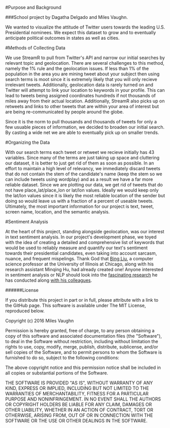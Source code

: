#Purpose and Background

###School project by Dagatha Delgado and Miles Vaughn.

We wanted to visualize the attitude of Twitter users towards the leading U.S. Presidential nominees. We expect this dataset to grow and to eventually anticipate political outcomes in states as well as cities. 


#Methods of Collecting Data

We use StreamR to pull from Twitter's API and narrow our initial searches by relevant topic and geolocation. There are several challenges to this method, namely the 1% rule and the geolocation issues. If less than 1% of the population in the area you are mining tweet about your subject then using search terms is moot since it is extremely likely that you will only recieve irrelevant tweets. Additionally, geolocation data is rarely turned on and Twitter will attempt to link your location to keywords in your profile. This can lead to tweets being assigned coordinates hundreds if not thousands of miles away from their actual location. Additionally, StreamR also picks up on retweets and links to other tweets that are within your area of interest but are being re-communicated by people around the globe. 

Since it is the norm to pull thousands and thousands of tweets for only a few usuable pieces of information, we decided to broaden our initial search. By casting a wide net we are able to eventually pick up on smaller trends. 

#Organizing the Data

With our search terms each tweet or retweet we recieve initially has 43 variables. Since many of the terms are just taking up space and cluttering our dataset, it is better to just get rid of them as soon as possible. In an effort to maintain a high level of relevancy, we immediately discard tweets that do not contain the stem of the candidate's name (keep the stem so we can include tweets using wordplay) and as a result we have a far more reliable dataset. Since we are plotting our data, we get rid of tweets that do not have place_lat/place_lon or lat/lon values. Ideally we would keep only the lat/lon values since it is likely the most reliable location of the sender but doing so would leave us with a fraction of a percent of useable tweets. Ultimately, the most important information for our project is text, tweet, screen name, location, and the semantic analysis. 

#Sentiment Analysis

At the heart of this project, standing alongside geolocation, was our interest in text sentiment analysis. In our project's development phase, we toyed with the idea of creating a detailed and comprehensive list of keywords that would be used to reliably measure and quantify our text's sentiment towards their presidential candidates, even taking into account sarcasm, nuance, and frequent mispelings. Thank God that [Bing Liu](https://en.wikipedia.org/wiki/Bing_Liu), a computer science professor at the University of Illinois at Chicago, along with his research assistant Minqing Hu, had already created one! Anyone interested in sentiment analysis or NLP should look into the [fascinating research](https://www.cs.uic.edu/~liub/FBS/SentimentAnalysis-and-OpinionMining.pdf) he has conducted along [with his colleagues](http://www.idiap.ch/~apbelis/hlt-course/positive-words.txt). 




######License

If you distribute this project in part or in full, please attribute with a link to the GitHub page. This software is available under The MIT License, reproduced below.

Copyright (c) 2016 Miles Vaughn

Permission is hereby granted, free of charge, to any person obtaining a copy of this software and associated documentation files (the "Software"), to deal in the Software without restriction, including without limitation the rights to use, copy, modify, merge, publish, distribute, sublicense, and/or sell copies of the Software, and to permit persons to whom the Software is furnished to do so, subject to the following conditions:

The above copyright notice and this permission notice shall be included in all copies or substantial portions of the Software.

THE SOFTWARE IS PROVIDED "AS IS", WITHOUT WARRANTY OF ANY KIND, EXPRESS OR IMPLIED, INCLUDING BUT NOT LIMITED TO THE WARRANTIES OF MERCHANTABILITY, FITNESS FOR A PARTICULAR PURPOSE AND NONINFRINGEMENT. IN NO EVENT SHALL THE AUTHORS OR COPYRIGHT HOLDERS BE LIABLE FOR ANY CLAIM, DAMAGES OR OTHER LIABILITY, WHETHER IN AN ACTION OF CONTRACT, TORT OR OTHERWISE, ARISING FROM, OUT OF OR IN CONNECTION WITH THE SOFTWARE OR THE USE OR OTHER DEALINGS IN THE SOFTWARE.
